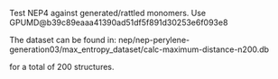 Test NEP4 against generated/rattled monomers. Use GPUMD@b39c89eaaa41390ad51df5f891d30253e6f093e8

The dataset can be found in:
nep/nep-perylene-generation03/max_entropy_dataset/calc-maximum-distance-n200.db

for a total of 200 structures.
